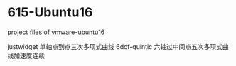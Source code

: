 # 615-Ubuntu16

project files of vmware-ubuntu16

justwidget 单轴点到点三次多项式曲线
6dof-quintic   六轴过中间点五次多项式曲线加速度连续
